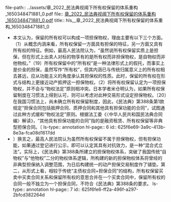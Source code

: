file-path:: ../assets/章_2022_民法典视阈下所有权保留的体系重构_1650348471881_0.pdf
file:: [章_2022_民法典视阈下所有权保留的体系重构_1650348471881_0.pdf](../assets/章_2022_民法典视阈下所有权保留的体系重构_1650348471881_0.pdf)
title:: hls__章_2022_民法典视阈下所有权保留的体系重构_1650348471881_0

- 本文认为，保留的所有权可以构成一项担保物权，理由主要有以下三个方面。（1）从概念内涵来看，所有权保留一方面具有担保的特征，另一方面又具有所有权的特征。例如，最高人民法院认为，“虽然说所有权保留实质上是担保，但在形式上出卖人对标的物享有的是所有权而非担保物权，是自物权而非他物权。”〔19〕所有权保留中的“所有权”是一种法律形式上的假托，而事实上是价金的担保，虽然写作“所有权”，但其内涵已与传统归属意义上的所有权相去甚远，应从功能主义的角度承认其担保权的性质。此时，保留的所有权在形式与结构上更接近动产抵押这一担保物权。（2）将所有权保留认定为一项担保物权，并不会与“物权法定”原则相冲突。日本学者米仓明认为，如果所有权保留制度在习惯法上得到认可，则可以考虑对此种交易形式设定担保物权。〔20〕在我国习惯法上，尚未确立所有权保留制度，因此，《民法典》第388条第1款规定“担保合同包括抵押合同、质押合同和其他具有担保功能的合同”，试图通过此种方式缓和“物权法定”原则。根据法工委《〈中华人民共和国民法典合同编〉解读》，“其他具有担保功能的合同”指的是融资租赁、所有权保留等非典型担保合同。〔
  ls-type:: annotation
  hl-page:: 6
  id:: 625f6e69-3a9c-413b-8e3a-fca08d1617dd
- 〕换言之，最高人民法院认为虽然所有权保留不属于担保物权，但有担保功能，如果通过登记进行公示，即可以认定其具有对抗效力，是一种“混合式立法”。实际上，《民法典》第388条所建立的担保物权体系，突破了我国传统“自物权”与“他物权”二分的物权体系逻辑，所构建的新的担保物权体系将曾经的非典型担保纳入调整范围，为日后构建统一的动产担保交易制度作了铺垫。第二，从形式上看，相较于传统“主债权合同+担保合同”的结构，所有权保留买卖中买卖合同关系和保留所有权的意思合并在一个买卖合同中，保留所有权的合同一般不独立为一个担保合同，不符合《民法典》第388条的要求。
  ls-type:: annotation
  hl-page:: 7
  id:: 625f6fe6-ff2a-496f-a297-2bfcd382264d